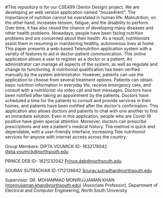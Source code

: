 #This repository is for our CSE499 (Senior Design) project. We are developing an web version application named "house4rent".
The importance of nutrition cannot be overstated in human life. Malnutrition, on the other hand, increases tension, fatigue, and the disability to perform. Over time, it has also raised the chance of developing many diseases and other health problems. Nowadays, people have been facing nutrition problems and are concerned about their health. As a result, nutritionists assist them in resuming or maintaining healthy, autonomous lives at home. This paper presents a web-based Telenutrition application system with a variety of features to aid in doctor-patient communication. This online application allows a user to register as a doctor or a patient. An administrator can manage all aspects of the system, as well as regulate and change its functioning. A nutritionist qualification has been verified manually by the system administrator. However, patients can use the application to choose from several treatment options. Patients can obtain basic nutrition information in everyday life, receive emergency care, and consult with a nutritionist via video call and text messages. Doctors have been notified after taking an appointment by the patients. Doctors have scheduled a time for the patients to consult and provide services in their homes, and patients have been notified after the doctor's confirmation.  This application also allows doctors and patients to chat with one another to find an immediate solution. Even in this application, people who are Covid-19 positive have given special attention. Moreover, doctors can prescribe prescriptions and see a patient's medical history. The method is quick and dependable, with a user-friendly interface, increasing Tele nutritionist services for anyone with internet access across the country.

Group Members: DIPTA VOUMICK ID- 1632178042 dipta.voumick@northsouth.edu

PRINCE DEB ID- 1621232042 Prince.deb@northsouth.edu

SOURAV SUTRADHAR ID-1712126642 Sourav.sutradhar@northsouth.edu

Supervisor: DR. MOHAMMAD MONIRUJJAMAN KHAN (monirujjaman.khan@northsouth.edu) (Associate Professor), Department of Electrical and Computer Engineering, North South University
